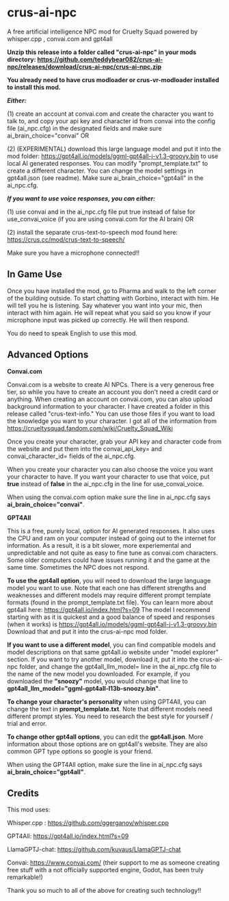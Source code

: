 # crus-ai-npc
 A free artificial intelligence NPC mod for Cruelty Squad powered by whisper.cpp , convai.com and gpt4all


**Unzip this release into a folder called "crus-ai-npc" in your mods directory: https://github.com/teddybear082/crus-ai-npc/releases/download/crus-ai-npc/crus-ai-npc.zip**


**You already need to have crus modloader or crus-vr-modloader installed to install this mod.**

***Either:***

(1) create an account at convai.com and create the character you want to talk to, and copy your api key and character id from convai into the config file (ai_npc.cfg) in the designated fields and make sure ai_brain_choice="convai" OR

(2) (EXPERIMENTAL) download this large language model and put it into the mod folder: https://gpt4all.io/models/ggml-gpt4all-j-v1.3-groovy.bin to use local AI generated responses. You can modify "prompt_template.txt" to create a different character. You can change the model settings in gpt4all.json (see readme). Make sure ai_brain_choice="gpt4all" in the ai_npc.cfg.

***If you want to use voice responses, you can either:***

(1) use convai and in the ai_npc.cfg file put true instead of false for use_convai_voice (if you are using convai.com for the AI brain) OR

(2) install the separate crus-text-to-speech mod found here: https://crus.cc/mod/crus-text-to-speech/

Make sure you have a microphone connected!!

## In Game Use

Once you have installed the mod, go to Pharma and walk to the left corner of the building outside.  To start chatting with Gorbino, interact with him.  He will tell you he is listening.  Say whatever you want into your mic, then interact with him again.  He will repeat what you said so you know if your microphone input was picked up correctly.  He will then respond.

You do need to speak English to use this mod.


## Advanced Options

**Convai.com**

Convai.com is a website to create AI NPCs.  There is a very generous free tier, so while you have to create an account you don't need a credit card or anything.  When creating an account on convai.com, you can also upload background information to your character.  I have created a folder in this release called "crus-text-info."  You can use those files if you want to load the knowledge you want to your character.  I got all of the information from https://crueltysquad.fandom.com/wiki/Cruelty_Squad_Wiki

Once you create your character, grab your API key and character code from the website and put them into the convai_api_key= and convai_character_id= fields of the ai_npc.cfg.

When you create your character you can also choose the voice you want your character to have. If you want your character to use that voice, put **true** instead of **false** in the ai_npc.cfg in the line for use_convai_voice.

When using the convai.com option make sure the line in ai_npc.cfg says **ai_brain_choice="convai"**.

**GPT4All**

This is a free, purely local, option for AI generated responses.  It also uses the CPU and ram on your computer instead of going out to the internet for information.  As a result, it is a bit slower, more experiemental and unpredictable and not quite as easy to fine tune as convai.com characters. Some older computers could have issues running it and the game at the same time. Sometimes the NPC does not respond. 

**To use the gpt4all option**, you will need to download the large language model you want to use.  Note that each one has different strengths and weaknesses and different models may require different prompt template formats (found in the prompt_template.txt file).  You can learn more about gpt4all here: https://gpt4all.io/index.html?s=09  The model I recommend starting with as it is quickest and a good balance of speed and responses (when it works) is https://gpt4all.io/models/ggml-gpt4all-j-v1.3-groovy.bin  Download that and put it into the crus-ai-npc mod folder.  

**If you want to use a different model**, you can find compatible models and model descriptions on that same gpt4all.io website under "model explorer" section.  If you want to try another model, download it, put it into the crus-ai-npc folder, and change the gpt4all_llm_model= line in the ai_npc.cfg file to the name of the new model you downloaded.  For example, if you downloaded the **"snoozy"** model, you would change that line to **gpt4all_llm_model="ggml-gpt4all-l13b-snoozy.bin"**.

**To change your character's personality** when using GPT4All, you can change the text in **prompt_template.txt**.  Note that different models need different prompt styles. You need to research the best style for yourself / trial and error.

**To change other gpt4all options**, you can edit the **gpt4all.json**.  More information about those options are on gpt4all's website. They are also common GPT type options so google is your friend.

When using the GPT4All option, make sure the line in ai_npc.cfg says **ai_brain_choice="gpt4all"**.

## Credits

This mod uses:

Whisper.cpp : https://github.com/ggerganov/whisper.cpp  

GPT4All: https://gpt4all.io/index.html?s=09

LlamaGPTJ-chat: https://github.com/kuvaus/LlamaGPTJ-chat

Convai: https://www.convai.com/  (their support to me as someone creating free stuff with a not officially supported engine, Godot, has been truly remarkable!)

Thank you so much to all of the above for creating such technology!!  
